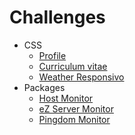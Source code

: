 # Challenges

* CSS
  * [Profile](css/profile/)
  * [Curriculum vitae](css/curriculum-vitae/)
  * [Weather Responsivo](css/weather-responsive/)
* Packages
  * [Host Monitor](packages/host-monitor/)
  * [eZ Server Monitor](packages/ez-server-monitor/)
  * [Pingdom Monitor](packages/pingdom-monitor/)